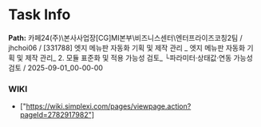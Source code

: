 # Task Info

**Path:** 카페24(주)\본사사업장\[CG]MI본부\비즈니스센터\엔터프라이즈코칭2팀 / jhchoi06 / [331788] 엣지 메뉴판 자동화 기획 및 제작 관리 _ 엣지 메뉴판 자동화 기획 및 제작 관리_ 2. 모듈 표준화 및 적용 가능성 검토_ └파라미터·상태값·연동 가능성 검토 / 2025-09-01_00-00-00

### WIKI
- ["https://wiki.simplexi.com/pages/viewpage.action?pageId=2782917982"]

